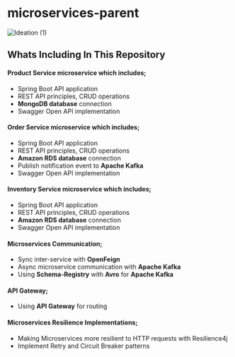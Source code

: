 # microservices-parent
![Ideation (1)](https://user-images.githubusercontent.com/13259200/189863758-e4a01bf9-cd1f-4eae-a4e0-a386c4b28de7.png)

## Whats Including In This Repository

#### Product Service microservice which includes; 
* Spring Boot API application 
* REST API principles, CRUD operations
* **MongoDB database** connection
* Swagger Open API implementation


#### Order Service microservice which includes; 
* Spring Boot API application 
* REST API principles, CRUD operations
* **Amazon RDS database** connection
* Publish notification event to **Apache Kafka**
* Swagger Open API implementation


#### Inventory Service microservice which includes; 
* Spring Boot API application 
* REST API principles, CRUD operations
* **Amazon RDS database** connection
* Swagger Open API implementation


#### Microservices Communication; 
* Sync inter-service with **OpenFeign** 
* Async microservice communication with **Apache Kafka** 
* Using **Schema-Registry** with **Avro** for **Apache Kafka** 

#### API Gateway; 
* Using **API Gateway** for routing

#### Microservices Resilience Implementations; 
* Making Microservices more resilient to HTTP requests with Resilience4j
* Implement Retry and Circuit Breaker patterns



